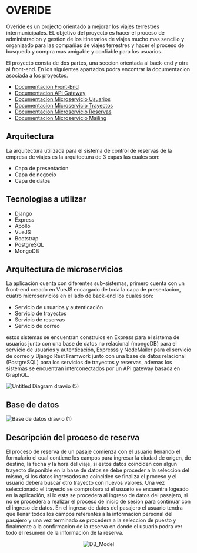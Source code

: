 # OVERIDE

Overide es un projecto orientado a mejorar los viajes terrestres intermunicipales. EL objetivo del proyecto es hacer el proceso de administracion y gestion de los itinerarios de viajes mucho mas sencillo y organizado para las compañias de viajes terrestres y hacer el proceso de busqueda y compra mas amigable y confiable para los usuarios.

El proyecto consta de dos partes, una seccion orientada al back-end y otra al front-end. En los siguientes apartados podra encontrar la documentacion asociada a los proyectos.
<ul>
  <li><a href="https://github.com/Juan-Motta/overide-backend-app/tree/main/Cliente">Documentacion Front-End</a></li>
  <li><a href="https://github.com/Juan-Motta/overide-backend-app/tree/main/Gateway%20API">Documentacion API Gateway</a></li>
  <li><a href="https://github.com/Juan-Motta/overide-backend-app/tree/main/Usuarios">Documentacion Microservicio Usuarios</a></li>
  <li><a href="https://github.com/Juan-Motta/overide-backend-app/tree/main/Trayectos">Documentacion Microservicio Trayectos</a></li>
  <li><a href="https://github.com/Juan-Motta/overide-backend-app/tree/main/Reservas">Documentacion Microservicio Reservas</a></li>
  <li><a href="https://github.com/Juan-Motta/overide-app/tree/main/Mail">Documentacion Microservicio Mailing</a></li>  
</ul>

## Arquitectura

La arquitectura utilizada para el sistema de control de reservas de la empresa de viajes es la arquitectura de 3 capas las cuales son:
<ul>
  <li>Capa de presentacion</li>
  <li>Capa de negocio</li>
  <li>Capa de datos</li>
</ul>

## Tecnologias a utilizar

<ul>
  <li>Django</li>
  <li>Express</li>
  <li>Apollo</li>
  <li>VueJS</li>
  <li>Bootstrap</li>
  <li>PostgreSQL</li>
  <li>MongoDB</li>
</ul>

## Arquitectura de microservicios

La aplicación cuenta con diferentes sub-sistemas, primero cuenta con un front-end creado en VueJS encargado de toda la capa de presentacion, cuatro microservicios en el lado de back-end los cuales son:
<ul>
  <li>Servicio de usuarios y autenticación</li>
  <li>Servicio de trayectos</li>
  <li>Servicio de reservas</li>
  <li>Servicio de correo</li>
</ul>
estos sistemas se encuentran construios en Express para el sistema de usuarios junto con una base de datos no relacional (mongoDB) para el servicio de usuarios y autenticación, Expresss y NodeMailer para el servicio de correo y Django Rest Framwork junto con una base de datos relacional (PostgreSQL) para los servicios de trayectos y reservas, ademas los sistemas se encuentran interconectados por un API gateway basada en GraphQL.

![Untitled Diagram drawio (5)](https://user-images.githubusercontent.com/78517969/140796471-df428234-502f-4e4b-839c-39cbc45341a8.png)


## Base de datos

![Base de datos drawio (1)](https://user-images.githubusercontent.com/78517969/140799006-00598580-07f0-42e0-90e3-700e802b1b4f.png)

## Descripción del proceso de reserva

El proceso de reserva de un pasaje comienza con el usuario llenando el formulario el cual contiene los campos para ingresar la ciudad de origen, de destino, la fecha y la hora del viaje, si estos datos coinciden con algun trayecto disponible en la base de datos se debe proceder a la seleccion del mismo, si los datos ingresados no coinciden se finaliza el proceso y el usuario debera buscar otro trayecto con nuevos valores. Una vez seleccionado el trayecto se comprobara si el usuario se encuentra logeado en la aplicación, si lo esta se procedera al ingreso de datos del pasajero, si no se procedera a realizar el proceso de inicio de sesion para continuar con el ingreso de datos. En el ingreso de datos del pasajero el usuario tendra que llenar todos los campos referentes a la informacion personal del pasajero y una vez terminado se procedera a la seleccion de puesto y finalmente a la confirmacion de la reserva en donde el usuario podra ver todo el resumen de la información de la reserva.

<p align="center">
  <img src="https://user-images.githubusercontent.com/78517969/140853813-a3e3eb6b-76b0-43f3-8455-f399ad808b27.png" alt="DB_Model" />
</p>


